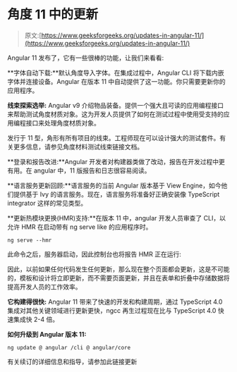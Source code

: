 # 角度 11 中的更新

> 原文:[https://www.geeksforgeeks.org/updates-in-angular-11/](https://www.geeksforgeeks.org/updates-in-angular-11/)

Angular 11 发布了，它有一些很棒的功能，让我们来看看:

**字体自动下载:**默认角度导入字体。在集成过程中，Angular CLI 将下载内嵌字体并连接设备。Angular 在版本 11 中自动提供了这一功能。你只需要更新你的应用程序。

**线束探索选举:** Angular v9 介绍物品装备。提供一个强大且可读的应用编程接口来帮助测试角度材质对象。这为开发人员提供了如何在测试过程中使用受支持的应用编程接口来处理角度材质对象。

发行于 11 型，角形有所有项目的线束。工程师现在可以设计强大的测试套件。有关更多信息，请参见角度材料测试线束链接文档。

**登录和报告改进:**Angular 开发者对构建器类做了改动，报告在开发过程中更有用。在 angular 中，11 版报告和日志很容易阅读。

**语言服务更新回顾:**语言服务的当前 Angular 版本基于 View Engine，如今他们提供基于 Ivy 的语言服务。现在，语言服务将准备好正确安装像 TypeScript integrator 这样的常见类型。

**更新热模块更换(HMR)支持:**在版本 11 中，angular 开发人员审查了 CLI，以允许 HMR 在启动带有 ng serve like 的应用程序时。

```
ng serve --hmr
```

此命令之后，服务器启动，因此控制台也将报告 HMR 正在运行:

因此，以前如果任何代码发生任何更新，那么现在整个页面都会更新，这是不可能的，模板和设计将立即更新，而不需要页面更新，并且在表单和折叠中存储数据将提高开发人员的工作效率。

**它构建得很快:** Angular 11 带来了快速的开发和构建周期，通过 TypeScript 4.0 集成对其他关键领域进行更新更快，ngcc 再生过程现在比与 TypeScript 4.0 快速集成快 2-4 倍。

**如何升级到 Angular 版本 11:**

```
ng update @ angular /cli @ angular/core
```

有关续订的详细信息和指导，请参加此链接更新